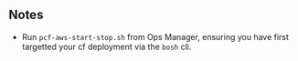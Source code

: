 
## Notes

- Run `pcf-aws-start-stop.sh` from Ops Manager, ensuring you have first targetted your cf deployment via the `bosh` cli.

